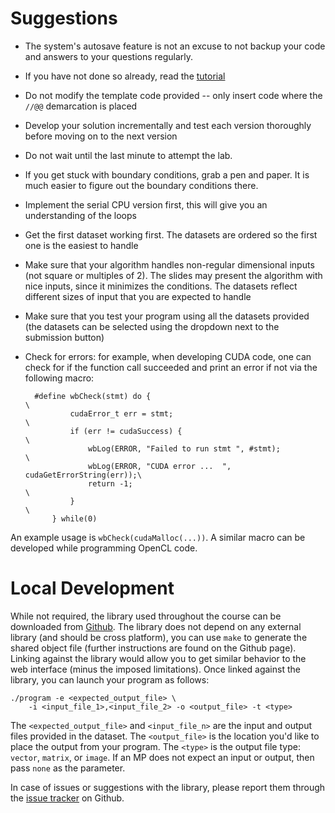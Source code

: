 
# Suggestions

* The system's autosave feature is not an excuse to not backup your code and answers to your questions regularly.

* If you have not done so already, read the [tutorial](/help)

* Do not modify the template code provided -- only insert code where the `//@@` demarcation is placed

* Develop your solution incrementally and test each version thoroughly before moving on to the next version

* Do not wait until the last minute to attempt the lab. 

* If you get stuck with boundary conditions, grab a pen and paper. It is much easier to figure out the boundary conditions there.

* Implement the serial CPU version first, this will give you an understanding of the loops

* Get the first dataset working first. The datasets are ordered so the first one is the easiest to handle

* Make sure that your algorithm handles non-regular dimensional inputs (not square or multiples of 2).
The slides may present the algorithm with nice inputs, since it minimizes the conditions.
The datasets reflect different sizes of input that you are expected to handle

* Make sure that you test your program using all the datasets provided (the datasets can be selected using the dropdown next to the submission button)

* Check for errors: for example, when developing CUDA code, one can check for if the function call succeeded and print an error if not via the following macro:

        #define wbCheck(stmt) do {                                            \
                cudaError_t err = stmt;                                       \
                if (err != cudaSuccess) {                                     \
                    wbLog(ERROR, "Failed to run stmt ", #stmt);               \
                    wbLog(ERROR, "CUDA error ...  ", cudaGetErrorString(err));\
                    return -1;                                                \
                }                                                             \
            } while(0)


An example usage is `wbCheck(cudaMalloc(...))`. A similar macro can be
developed while programming OpenCL code.



# Local Development

While not required, the library used throughout the course can be
downloaded from [Github](https://github.com/abduld/libwb). The library
does not depend on any external library (and should be cross platform),
you can use `make` to generate the shared object file (further
instructions are found on the Github page). Linking against the library
would allow you to get similar behavior to the web interface (minus the
imposed limitations). Once linked against the library, you can launch 
your program as follows:

    ./program -e <expected_output_file> \
        -i <input_file_1>,<input_file_2> -o <output_file> -t <type>

The `<expected_output_file>` and `<input_file_n>` are the input and output
files provided in the dataset. The `<output_file>` is the location you'd
like to place the output from your program. The `<type>` is the output
file type: `vector`, `matrix`, or `image`. If an MP does not expect an
input or output, then pass `none` as the parameter.

In case of issues or suggestions with the library, please report them
through the [issue tracker](https://github.com/abduld/libwb/issues) on Github.


